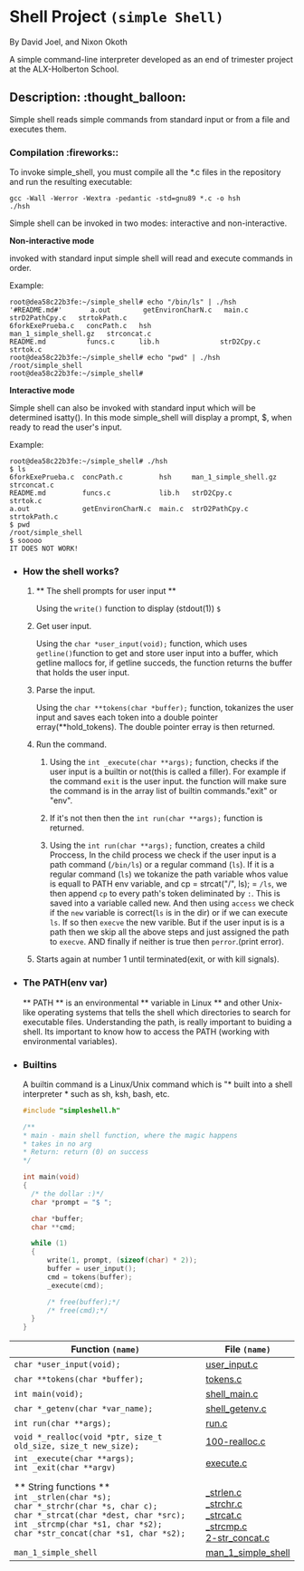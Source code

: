 

# Shell Project `(simple Shell)`

By David Joel, and Nixon Okoth

A simple command-line interpreter developed as an end of trimester project at the ALX-Holberton School.

<h2>Description: :thought_balloon:</h2>

Simple shell reads simple commands from standard input or from a file and executes them.

<h3>Compilation :fireworks::</h3>

To invoke simple_shell, you must compile all the *.c files in the repository and run the resulting executable:

`gcc -Wall -Werror -Wextra -pedantic -std=gnu89 *.c -o hsh`<br/>
`./hsh`

Simple shell can be invoked in two modes: interactive and non-interactive.<br/>

**Non-interactive mode**

 invoked with standard input simple shell will read and execute commands in order.

Example:

`root@dea58c22b3fe:~/simple_shell# echo "/bin/ls" | ./hsh`<br/>
`'#README.md#'       a.out        getEnvironCharN.c   main.c                  strD2PathCpy.c   strtokPath.c`<br/>
`6forkExePrueba.c   concPath.c   hsh                 man_1_simple_shell.gz   strconcat.c`<br/>
`README.md          funcs.c      lib.h               strD2Cpy.c              strtok.c`<br/>
`root@dea58c22b3fe:~/simple_shell# echo "pwd" | ./hsh`<br/>
`/root/simple_shell`<br/>
`root@dea58c22b3fe:~/simple_shell#`<br/>


**Interactive mode**

Simple shell can also be invoked with standard input which will be determined isatty(). In this mode simple_shell will display a prompt, $, when ready to read the user's input.

Example:

`root@dea58c22b3fe:~/simple_shell# ./hsh`<br/>
`$ ls`<br/>
`6forkExePrueba.c  concPath.c         hsh     man_1_simple_shell.gz  strconcat.c`<br/>
`README.md         funcs.c            lib.h   strD2Cpy.c             strtok.c`<br/>
`a.out             getEnvironCharN.c  main.c  strD2PathCpy.c         strtokPath.c`<br/>
`$ pwd`<br/>
`/root/simple_shell`<br/>
`$ sooooo`<br/>
`IT DOES NOT WORK!`<br/>


- ### How the shell works?

  1. ** The shell prompts for user input **

     Using the `write()` function to display (stdout(1)) `$ `

  2. Get user input.

     Using the `char *user_input(void);` function, which uses `getline()`function to get and store user input into a buffer, which getline mallocs for, if getline succeds, the function returns the buffer that holds the user input. 

  3. Parse the input.

     Using the `char **tokens(char *buffer);` function, tokanizes the user input and saves each token into a double pointer erray(**hold_tokens). The double pointer erray is then returned.

  4. Run the command.

     1. Using the `int _execute(char **args);` function, checks if the user input is a builtin or not(this is called a filler). For example if the command `exit` is the user input. the function will make sure the command is in the array list of builtin commands."exit" or "env".

     2. If it's not then then the `int run(char **args);` function is returned.

     3. Using the `int run(char **args);` function, creates a child Proccess, In the child process we check if the user input is a path command (`/bin/ls`) or a regular command (`ls`). If it is a regular command (`ls`) we tokanize the path variable whos value is equall to PATH env variable, and cp = strcat("/", ls); = `/ls`, we then append `cp` to every path's token deliminated by `:`. This is saved into a variable called new. And then using `access` we check if the `new` variable is correct(`ls` is in the dir) or if we can execute `ls`. If so then `execve` the new varible. But if the user input is is a path then we skip all the above steps and just assigned the path to `execve`. AND finally if neither is true then `perror`.(print error).

  5. Starts again at number 1 until terminated(exit, or with kill signals).

- ### The PATH(env var)

  ** PATH ** is an environmental ** variable in Linux ** and other Unix-like operating systems that tells the shell which directories to search for executable files. Understanding the path, is really important to buiding a shell. Its important to know how to access the PATH (working with environmental variables). 

  

- ### Builtins

  A builtin command is a Linux/Unix command which is "* built into a shell interpreter * such as sh, ksh, bash, etc.

  

  ```c
  #include "simpleshell.h"
  
  /**
  * main - main shell function, where the magic happens
  * takes in no arg
  * Return: return (0) on success
  */
  
  int main(void)
  {
  	/* the dollar :)*/
  	char *prompt = "$ ";
  
  	char *buffer;
  	char **cmd;
  
  	while (1)
  	{
  		write(1, prompt, (sizeof(char) * 2));
  		buffer = user_input();
  		cmd = tokens(buffer);
  		_execute(cmd);
  
  		/* free(buffer);*/
  		/* free(cmd);*/
  	}
  }
  ```

  

  

| Function `(name)`                                            | File `(name)`                                                |
| ------------------------------------------------------------ | ------------------------------------------------------------ |
| `char *user_input(void);`                                    | [user_input.c](https://github.com/DavidJ001/simple_shell/blob/master/user_input.c) |
| `char **tokens(char *buffer);`                               | [tokens.c](https://github.com/DavidJ001/simple_shell/blob/master/tokens.c) |
| `int main(void);`                                            | [shell_main.c](https://github.com/DavidJ001/simple_shell/blob/master/shell_main.c) |
| `char *_getenv(char *var_name);`                             | [shell_getenv.c](https://github.com/DavidJ001/simple_shell/blob/master/shell_getenv.c) |
| `int run(char **args);`                                      | [run.c](https://github.com/DavidJ001/simple_shell/blob/master/run.c) |
| `void *_realloc(void *ptr, size_t old_size, size_t new_size);` | [100-realloc.c](https://github.com/DavidJ001/simple_shell/blob/master/100-realloc.c) |
| `int _execute(char **args);`<br />`int _exit(char **argv)`   | [execute.c](https://github.com/DavidJ001/simple_shell/blob/master/execute.c) |
| ** String functions **<br />`int _strlen(char *s);`<br />`char *_strchr(char *s, char c);`<br />`char *_strcat(char *dest, char *src);`<br />`int _strcmp(char *s1, char *s2);`<br />`char *str_concat(char *s1, char *s2);` | <br />[_strlen.c](https://github.com/DavidJ001/simple_shell/blob/master/_strlen.c)<br />[_strchr.c](https://github.com/DavidJ001/simple_shell/blob/master/_strchr.c)<br />[_strcat.c](https://github.com/DavidJ001/simple_shell/blob/master/_strcat.c)<br />[_strcmp.c](https://github.com/DavidJ001/simple_shell/blob/master/3-strcmp.c)<br />[2-str_concat.c](https://github.com/DavidJ001/simple_shell/blob/master/2-str_concat.c) |
| `man_1_simple_shell`                                         | [man_1_simple_shell](https://github.com/DavidJ001/simple_shell/blob/master/man_1_simple_shell) |



